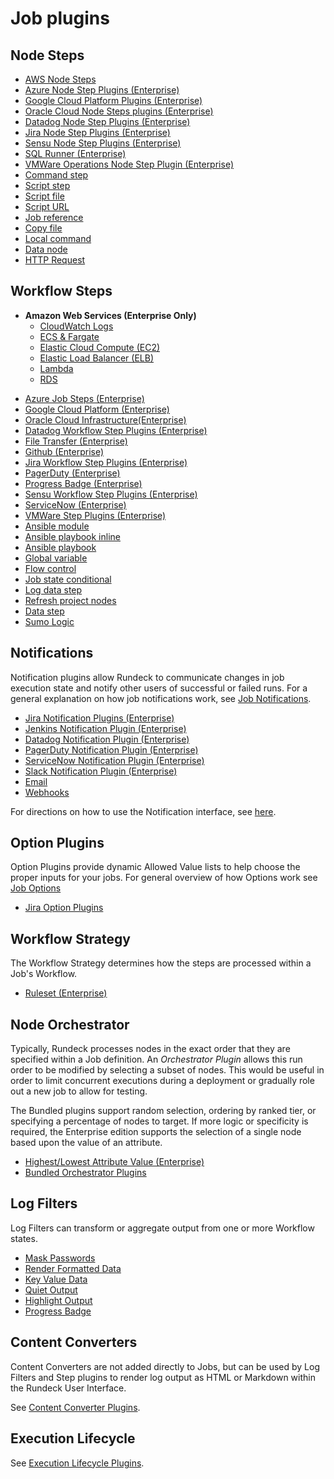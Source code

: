 # Job plugins

## Node Steps

- [AWS Node Steps](/manual/node-steps/aws.md)
- [Azure Node Step Plugins (Enterprise)](/manual/node-steps/azure.md)
- [Google Cloud Platform Plugins (Enterprise)](/manual/node-steps/gcp.md)
- [Oracle Cloud Node Steps plugins (Enterprise)](/manual/node-steps/oracle.md)
- [Datadog Node Step Plugins (Enterprise)](/manual/node-steps/datadog.md)
- [Jira Node Step Plugins (Enterprise)](/manual/node-steps/jira.md)
- [Sensu Node Step Plugins (Enterprise)](/manual/node-steps/sensu.md)
- [SQL Runner (Enterprise)](/manual/node-steps/sqlrunner.md)
- [VMWare Operations Node Step Plugin (Enterprise)](/manual/node-steps/vmware.md)
- [Command step](/manual/node-steps/builtin.md#command-step)
- [Script step](/manual/node-steps/builtin.md#script-step)
- [Script file](/manual/node-steps/builtin.md#script-file-step)
- [Script URL](/manual/node-steps/builtin.md#script-url-step)
- [Job reference](/manual/node-steps/builtin.md#job-reference-step)
- [Copy file](/manual/node-steps/builtin.md#copy-file-step)
- [Local command](/manual/node-steps/builtin.md#local-command-step)
- [Data node](/manual/node-steps/builtin.md#data-node-step)
- [HTTP Request](/manual/node-steps/builtin.md#http-node-step)


## Workflow Steps
* **Amazon Web Services (Enterprise Only)**
  - [CloudWatch Logs](/manual/workflow-steps/aws-cloudwatch.md)
  - [ECS & Fargate](/manual/workflow-steps/aws-ecs-fargate.md)
  - [Elastic Cloud Compute (EC2)](/manual/workflow-steps/aws.md)
  - [Elastic Load Balancer (ELB)](/manual/workflow-steps/aws-elb-workflow-plugin.md)
  - [Lambda](/manual/workflow-steps/aws-lambda.md)
  - [RDS](/manual/workflow-steps/aws-rds.md)
- [Azure Job Steps (Enterprise)](/manual/workflow-steps/azure.md)
- [Google Cloud Platform (Enterprise)](/manual/workflow-steps/gcp.md)
- [Oracle Cloud Infrastructure(Enterprise)](/manual/workflow-steps/oracle.md)
- [Datadog Workflow Step Plugins (Enterprise)](/manual/workflow-steps/datadog.md)
- [File Transfer (Enterprise)](/manual/workflow-steps/file-transfer.md)
- [Github (Enterprise)](/manual/workflow-steps/github.md)
- [Jira Workflow Step Plugins (Enterprise)](/manual/workflow-steps/jira.md)
- [PagerDuty (Enterprise)](/manual/workflow-steps/pagerduty.md#pager-duty-job-steps-enterprise)
- [Progress Badge (Enterprise)](/manual/workflow-steps/progress-badge.md#progress-badge-workflow-step-plugin)
- [Sensu Workflow Step Plugins (Enterprise)](/manual/workflow-steps/sensu.md)
- [ServiceNow (Enterprise)](/manual/workflow-steps/servicenow.md)
- [VMWare Step Plugins (Enterprise)](/manual/workflow-steps/vmware.md)
- [Ansible module](/manual/workflow-steps/builtin.md#ansible-module)
- [Ansible playbook inline](/manual/workflow-steps/builtin.md#ansible-playbook-inline)
- [Ansible playbook](/manual/workflow-steps/builtin.md#ansible-playbook)
- [Global variable](/manual/workflow-steps/builtin.md#global-variable)
- [Flow control](/manual/workflow-steps/builtin.md#flow-control)
- [Job state conditional](/manual/workflow-steps/builtin.md#job-state-conditional)
- [Log data step](/manual/workflow-steps/builtin.md#log-data-step)
- [Refresh project nodes](/manual/workflow-steps/builtin.md#refresh-project-nodes)
- [Data step](/manual/workflow-steps/builtin.md#data-step)
- [Sumo Logic](/manual/workflow-steps/sumo-logic.md)

## Notifications

Notification plugins allow Rundeck to communicate changes in job execution state and notify other users of successful or failed runs. For a general explanation on how job notifications work, see [Job Notifications](/manual/creating-jobs.md#job-notifications).

- [Jira Notification Plugins (Enterprise)](/manual/notifications/jira.md)
- [Jenkins Notification Plugin (Enterprise)](/manual/notifications/jenkins.md)
- [Datadog Notification Plugin (Enterprise)](/manual/notifications/datadog.md)
- [PagerDuty Notification Plugin (Enterprise)](/manual/notifications/pagerduty.md)
- [ServiceNow Notification Plugin (Enterprise)](/manual/notifications/servicenow.md)
- [Slack Notification Plugin (Enterprise)](/manual/notifications/slack.md)
- [Email](/manual/notifications/email.md)
- [Webhooks](/manual/notifications/webhooks.md)

For directions on how to use the Notification interface, see [here](/manual/notifications/interface-instructions.md).


## Option Plugins

Option Plugins provide dynamic Allowed Value lists to help choose the proper inputs for your jobs.  For general overview of how Options work see [Job Options](/manual/job-options.md)

- [Jira Option Plugins](/manual/option-plugins/jira.md)


## Workflow Strategy

The Workflow Strategy determines how the steps are processed within a Job's Workflow.

- [Ruleset (Enterprise)](/manual/workflow-strategies/ruleset.md)

## Node Orchestrator

Typically, Rundeck processes nodes in the exact order that they are specified within a Job definition. An *Orchestrator Plugin* allows this run order to be modified by selecting a subset of nodes. This would be useful in order to limit concurrent executions during a deployment or gradually role out a new job to allow for testing.

The Bundled plugins support random selection, ordering by ranked tier, or specifying a percentage of nodes to target. If more logic or specificity is required, the Enterprise edition supports the selection of a single node based upon the value of an attribute.

- [Highest/Lowest Attribute Value (Enterprise)](/manual/orchestrator-plugins/highest-lowest.md)
- [Bundled Orchestrator Plugins](/manual/orchestrator-plugins/bundled.md)

## Log Filters

Log Filters can transform or aggregate output from one or more Workflow states.

- [Mask Passwords](/manual/log-filters/mask-passwords.md)
- [Render Formatted Data](/manual/log-filters/render-formatted-data.md)
- [Key Value Data](/manual/log-filters/key-value-data.md)
- [Quiet Output](/manual/log-filters/quiet-output.md)
- [Highlight Output](/manual/log-filters/highlight-output.md)
- [Progress Badge](/manual/log-filters/progress-badge.md)

## Content Converters

Content Converters are not added directly to Jobs, but can be used by Log Filters and Step plugins to render log output as HTML or Markdown within the Rundeck User Interface.

See [Content Converter Plugins](/manual/content-converters/index.md).

## Execution Lifecycle

See [Execution Lifecycle Plugins](/manual/execution-lifecycle/index.md).
